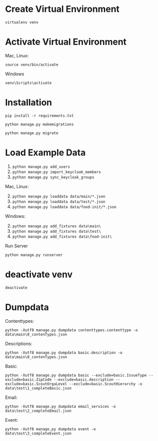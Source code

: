 # Create Virtual Environment

`virtualenv venv`

# Activate Virtual Environment

Mac, Linux:

`source venv/bin/activate`

Windows

`venv\Scripts\activate`

# Installation 

`pip install -r requirements.txt`

`python manage.py makemigrations`

`python manage.py migrate`

# Load Example Data

1) `python manage.py add_users`
2) `python manage.py import_keycloak_members`
3) `python manage.py sync_keycloak_groups`

Mac, Linux:

2) `python manage.py loaddata data/main/*.json`
3) `python manage.py loaddata data/test/*.json`
4) `python manage.py loaddata data/food-init/*.json`

Windows:

2) `python manage.py add_fixtures data\main\`
3) `python manage.py add_fixtures data\test\`
4) `python manage.py add_fixtures data\food-init\`

Run Server

`python manage.py runserver`

# deactivate venv

`deactivate`

# Dumpdata

Contenttypes: 

`python -Xutf8 manage.py dumpdata contenttypes.contenttype -o data\main\0_contenTypes.json`

Descriptions:

`python -Xutf8 manage.py dumpdata basic.description -o data\main\0_contenTypes.json`

Basic: 

`python -Xutf8 manage.py dumpdata basic --exclude=basic.IssueType --exclude=basic.ZipCode --exclude=basic.description --exclude=basic.ScoutOrgaLevel --exclude=basic.ScoutHierarchy -o data\test\1_completeBasic.json`

Email: 

`python -Xutf8 manage.py dumpdata email_services -o data\test\2_completeEmail.json`

Event: 

`python -Xutf8 manage.py dumpdata event -o data\test\3_completeEvent.json`
